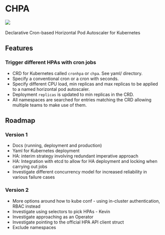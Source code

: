 # CHPA

<img src="https://goreportcard.com/badge/github.com/kubernetes-misc/chpa">&nbsp;

Declarative Cron-based Horizontal Pod Autoscaler for Kubernetes 

## Features

### Trigger different HPAs with cron jobs
- CRD for Kubernetes called `cronhpa` or `chpa`. See yaml/ directory.
- Specify a conventional cron or a cron with seconds.
- Specify different CPU load, min replicas and max replicas to be applied to a named horizontal pod autoscaler.
- Deployment `replicas` is updated to min replicas in the CRD.  
- All namespaces are searched for entries matching the CRD allowing multiple teams to make use of them.


## Roadmap

### Version 1
- Docs (running, deployment and production)
- Yaml for Kubernetes deployment
- HA: interim strategy involving redundant imperative approach
- HA: Integration with etcd to allow for HA deployment and locking when carrying out jobs
- Investigate different concurrency model for increased reliability in various failure cases 

### Version 2
- More options around how to kube conf - using in-cluster authentication, RBAC instead
- Investigate using selectors to pick HPAs - Kevin
- Investigate approaching as an Operator
- Investigate pointing to the official HPA API client struct
- Exclude namespaces
